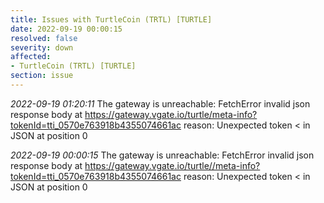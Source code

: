 ```yaml
---
title: Issues with TurtleCoin (TRTL) [TURTLE]
date: 2022-09-19 00:00:15
resolved: false
severity: down
affected:
- TurtleCoin (TRTL) [TURTLE]
section: issue
---
```


*2022-09-19 01:20:11* The gateway is unreachable: FetchError invalid json response body at https://gateway.vgate.io/turtle/meta-info?tokenId=tti_0570e763918b4355074661ac reason: Unexpected token < in JSON at position 0

*2022-09-19 00:00:15* The gateway is unreachable: FetchError invalid json response body at https://gateway.vgate.io/turtle//meta-info?tokenId=tti_0570e763918b4355074661ac reason: Unexpected token < in JSON at position 0
